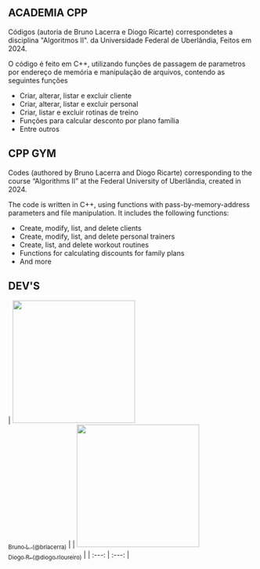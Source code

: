 ## ACADEMIA CPP

<p>Códigos (autoria de Bruno Lacerra e Diogo Ricarte) correspondetes a disciplina "Algoritmos II".
 da Universidade Federal de Uberlândia, Feitos em 2024.</p>

<p>O código é feito em C++, utilizando funções de passagem de parametros por endereço de memória
e manipulação de arquivos, contendo as seguintes funções</p>
<ul>
    <li>Criar, alterar, listar e excluir cliente</li>
    <li>Criar, alterar, listar e excluir personal</li>
    <li>Criar, listar e excluir rotinas de treino</li>
    <li>Funções para calcular desconto por plano família</li>
    <li>Entre outros</li>
</ul>

## CPP GYM
<p>Codes (authored by Bruno Lacerra and Diogo Ricarte) corresponding to the course “Algorithms II” at the Federal University of Uberlândia, created in 2024.</p>

<p>The code is written in C++, using functions with pass-by-memory-address parameters and file manipulation. It includes the following functions:</p> <ul> 
    <li>Create, modify, list, and delete clients</li>
    <li>Create, modify, list, and delete personal trainers</li>
    <li>Create, list, and delete workout routines</li>
    <li>Functions for calculating discounts for family plans</li>
    <li>And more</li> 
</ul>

## DEV'S

| [<img src="https://avatars.githubusercontent.com/u/69050146?v=4" width=250><br><sub>Bruno L. (@brlacerra)</sub>](https://github.com/futoibrunao) |
| [<img src="https://avatars.githubusercontent.com/u/69050146?v=4" width=250><br><sub>Diogo R. (@diogo.rloureiro)</sub>](https://github.com/futoibrunao) |
| :---: | :---: |